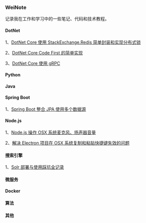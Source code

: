 ### WeiNote
记录我在工作和学习中的一些笔记、代码和技术教程。

#### DotNet
1、[DotNet Core 使用 StackExchange.Redis 简单封装和实现分布式锁](/DotNet/DotNet%20Core%20使用%20StackExchange.Redis%20简单封装和实现分布式锁.md)

2、[DotNet Core Code First 的简单实现](/DotNet/DotNetCodeFirst)

3、[DotNet Core 使用 gRPC](/DotNet/DotNet%20Core%20使用%20gRPC.md)

#### Python


#### Java

#### Spring Boot
1、[Spring Boot 整合 JPA 使用多个数据源](/Spring%20Boot/Spring%20Boot%20整合%20JPA%20使用多个数据源.md)

#### Node.js
1、[Node.js 操作 OSX 系统麦克风、扬声器音量](/Node/Node.js%20操作%20OSX%20系统麦克风、扬声器音量.md)

2、[解决 Electron 项目在 OSX 系统复制和粘贴快捷键失效的问题](/Node/解决%20Electron%20项目在%20OSX%20系统复制和粘贴快捷键失效的问题.md)

#### 搜索引擎
1、[Solr 部署与使用踩坑全记录](/Search/Solr%20部署与使用踩坑全记录.md)


#### 微服务


#### Docker



#### 算法


#### 其他

